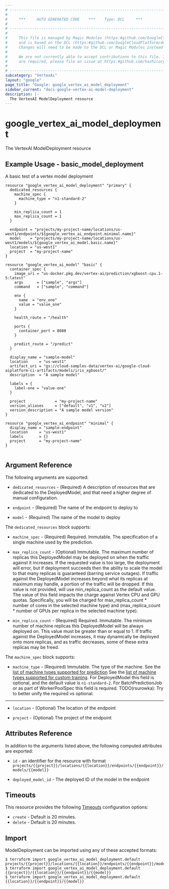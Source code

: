 ```yaml
---
# ----------------------------------------------------------------------------
#
#     ***     AUTO GENERATED CODE    ***    Type: DCL     ***
#
# ----------------------------------------------------------------------------
#
#     This file is managed by Magic Modules (https:#github.com/GoogleCloudPlatform/magic-modules)
#     and is based on the DCL (https:#github.com/GoogleCloudPlatform/declarative-resource-client-library).
#     Changes will need to be made to the DCL or Magic Modules instead of here.
#
#     We are not currently able to accept contributions to this file. If changes
#     are required, please file an issue at https:#github.com/hashicorp/terraform-provider-google/issues/new/choose
#
# ----------------------------------------------------------------------------
subcategory: "VertexAi"
layout: "google"
page_title: "Google: google_vertex_ai_model_deployment"
sidebar_current: "docs-google-vertex-ai-model-deployment"
description: |-
  The VertexAI ModelDeployment resource
---
```


# google_vertex_ai_model_deployment

The VertexAI ModelDeployment resource

## Example Usage - basic_model_deployment
A basic test of a vertex model deployment
```hcl
resource "google_vertex_ai_model_deployment" "primary" {
  dedicated_resources {
    machine_spec {
      machine_type = "n1-standard-2"
    }

    min_replica_count = 1
    max_replica_count = 1
  }

  endpoint = "projects/my-project-name/locations/us-west1/endpoints/${google_vertex_ai_endpoint.minimal.name}"
  model    = "projects/my-project-name/locations/us-west1/models/${google_vertex_ai_model.basic.name}"
  location = "us-west1"
  project  = "my-project-name"
}

resource "google_vertex_ai_model" "basic" {
  container_spec {
    image_uri = "us-docker.pkg.dev/vertex-ai/prediction/xgboost-cpu.1-5:latest"
    args      = ["sample", "args"]
    command   = ["sample", "command"]

    env {
      name  = "env_one"
      value = "value_one"
    }

    health_route = "/health"

    ports {
      container_port = 8080
    }

    predict_route = "/predict"
  }

  display_name = "sample-model"
  location     = "us-west1"
  artifact_uri = "gs://cloud-samples-data/vertex-ai/google-cloud-aiplatform-ci-artifacts/models/iris_xgboost/"
  description  = "A sample model"

  labels = {
    label-one = "value-one"
  }

  project             = "my-project-name"
  version_aliases     = ["default", "v1", "v2"]
  version_description = "A sample model version"
}

resource "google_vertex_ai_endpoint" "minimal" {
  display_name = "sample-endpoint"
  location     = "us-west1"
  labels       = {}
  project      = "my-project-name"
}


```

## Argument Reference

The following arguments are supported:

* `dedicated_resources` -
  (Required)
  A description of resources that are dedicated to the DeployedModel, and that need a higher degree of manual configuration.
  
* `endpoint` -
  (Required)
  The name of the endpoint to deploy to
  
* `model` -
  (Required)
  The name of the model to deploy
  


The `dedicated_resources` block supports:
    
* `machine_spec` -
  (Required)
  Required. Immutable. The specification of a single machine used by the prediction.
    
* `max_replica_count` -
  (Optional)
  Immutable. The maximum number of replicas this DeployedModel may be deployed on when the traffic against it increases. If the requested value is too large, the deployment will error, but if deployment succeeds then the ability to scale the model to that many replicas is guaranteed (barring service outages). If traffic against the DeployedModel increases beyond what its replicas at maximum may handle, a portion of the traffic will be dropped. If this value is not provided, will use min_replica_count as the default value. The value of this field impacts the charge against Vertex CPU and GPU quotas. Specifically, you will be charged for max_replica_count * number of cores in the selected machine type) and (max_replica_count * number of GPUs per replica in the selected machine type).
    
* `min_replica_count` -
  (Required)
  Required. Immutable. The minimum number of machine replicas this DeployedModel will be always deployed on. This value must be greater than or equal to 1. If traffic against the DeployedModel increases, it may dynamically be deployed onto more replicas, and as traffic decreases, some of these extra replicas may be freed.
    
The `machine_spec` block supports:
    
* `machine_type` -
  (Required)
  Immutable. The type of the machine. See the [list of machine types supported for prediction](https://cloud.google.com/vertex-ai/docs/predictions/configure-compute#machine-types) See the [list of machine types supported for custom training](https://cloud.google.com/vertex-ai/docs/training/configure-compute#machine-types). For DeployedModel this field is optional, and the default value is `n1-standard-2`. For BatchPredictionJob or as part of WorkerPoolSpec this field is required. TODO(rsurowka): Try to better unify the required vs optional.
    
- - -

* `location` -
  (Optional)
  The location of the endpoint
  
* `project` -
  (Optional)
  The project of the endpoint
  


## Attributes Reference

In addition to the arguments listed above, the following computed attributes are exported:

* `id` - an identifier for the resource with format `projects/{{project}}/locations/{{location}}/endpoints/{{endpoint}}/models/{{model}}`

* `deployed_model_id` -
  The deployed ID of the model in the endpoint
  
## Timeouts

This resource provides the following
[Timeouts](/docs/configuration/resources.html#timeouts) configuration options:

- `create` - Default is 20 minutes.
- `delete` - Default is 20 minutes.

## Import

ModelDeployment can be imported using any of these accepted formats:

```
$ terraform import google_vertex_ai_model_deployment.default projects/{{project}}/locations/{{location}}/endpoints/{{endpoint}}/models/{{model}}
$ terraform import google_vertex_ai_model_deployment.default {{project}}/{{location}}/{{endpoint}}/{{model}}
$ terraform import google_vertex_ai_model_deployment.default {{location}}/{{endpoint}}/{{model}}
```



